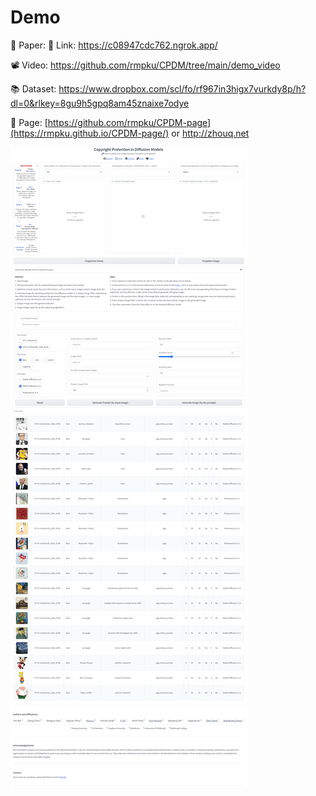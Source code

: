 # Demo 
📄 Paper: 
🔗 Link: https://c08947cdc762.ngrok.app/        

📽️ Video: https://github.com/rmpku/CPDM/tree/main/demo_video

📚 Dataset: https://www.dropbox.com/scl/fo/rf967in3higx7vurkdy8p/h?dl=0&rlkey=8gu9h5gpq8am45znaixe7odye

📄 Page: [https://github.com/rmpku/CPDM-page](https://rmpku.github.io/CPDM-page/)  or  http://zhouq.net

![Demo](https://github.com/rmpku/CPDM/blob/main/demo.png)


